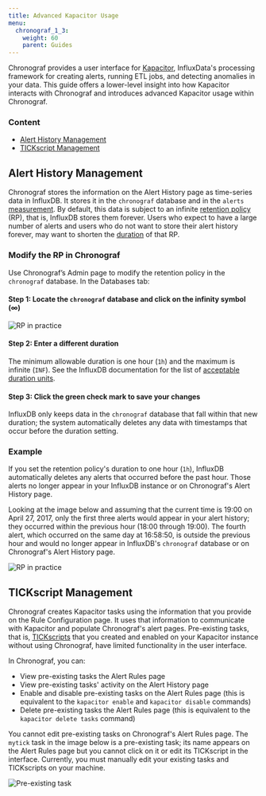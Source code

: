 ```yaml
---
title: Advanced Kapacitor Usage
menu:
  chronograf_1_3:
    weight: 60
    parent: Guides
---
```


Chronograf provides a user interface for [Kapacitor](/kapacitor/v1.3/), InfluxData's processing framework for creating alerts, running ETL jobs, and detecting anomalies in your data.
This guide offers a lower-level insight into how Kapacitor interacts with Chronograf and introduces advanced Kapacitor usage within Chronograf.

### Content

* [Alert History Management](#alert-history-management)
* [TICKscript Management](#tickscript-management)

## Alert History Management

Chronograf stores the information on the Alert History page as time-series data in InfluxDB.
It stores it in the `chronograf` database and in the `alerts` [measurement](/influxdb/v1.3/concepts/glossary/#measurement).
By default, this data is subject to an infinite [retention policy](/influxdb/v1.3/concepts/glossary/#retention-policy-rp) (RP), that is, InfluxDB stores them forever.
Users who expect to have a large number of alerts and users who do not want to store their alert history forever, may want to shorten the [duration](/influxdb/v1.3/concepts/glossary/#duration) of that RP.

### Modify the RP in Chronograf

Use Chronograf’s Admin page to modify the retention policy in the `chronograf` database.
In the Databases tab:

#### Step 1: Locate the `chronograf` database and click on the infinity symbol (∞)

![RP in practice](/img/chronograf/v1.3/g-advkap-dur.png)

#### Step 2: Enter a different duration

The minimum allowable duration is one hour (`1h`) and the maximum is infinite (`INF`).
See the InfluxDB documentation for the list of [acceptable duration units](/influxdb/v1.3/query_language/spec/#duration-units).

#### Step 3: Click the green check mark to save your changes

InfluxDB only keeps data in the `chronograf` database that fall within that new duration; the system automatically deletes any data with timestamps that occur before the duration setting.

### Example

If you set the retention policy's duration to one hour (`1h`), InfluxDB automatically deletes any alerts that occurred before the past hour.
Those alerts no longer appear in your InfluxDB instance or on Chronograf's Alert History page.

Looking at the image below and assuming that the current time is 19:00 on April 27, 2017, only the first three alerts would appear in your alert history; they occurred within the previous hour (18:00 through 19:00).
The fourth alert, which occurred on the same day at 16:58:50, is outside the previous hour and would no longer appear in InfluxDB's `chronograf` database or on Chronograf's Alert History page.

![RP in practice](/img/chronograf/v1.3/g-advkap-rp.png)

## TICKscript Management

Chronograf creates Kapacitor tasks using the information that you provide on the Rule Configuration page.
It uses that information to communicate with Kapacitor and populate Chronograf's alert pages.
Pre-existing tasks, that is, [TICKscripts](/kapacitor/v1.3/tick/) that you created and enabled on your Kapacitor instance without using Chronograf, have limited functionality in the user interface.

In Chronograf, you can:

* View pre-existing tasks the Alert Rules page 
* View pre-existing tasks' activity on the Alert History page
* Enable and disable pre-existing tasks on the Alert Rules page (this is equivalent to the `kapacitor enable` and `kapacitor disable` commands)
* Delete pre-existing tasks the Alert Rules page (this is equivalent to the `kapacitor delete tasks` command)

You cannot edit pre-existing tasks on Chronograf's Alert Rules page.
The `mytick` task in the image below is a pre-existing task; its name appears on the Alert Rules page but you cannot click on it or edit its TICKscript in the interface.
Currently, you must manually edit your existing tasks and TICKscripts on your machine.

![Pre-existing task](/img/chronograf/v1.3/g-advkap-pretick.png)


